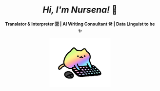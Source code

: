 <div align="center">
  
# *Hi, I'm Nursena!* 🫧

<p>
  <strong>Translator & Interpreter 🈳 | AI Writing Consultant 🛠  | Data Linguist to be ✨️ </strong>
</p>  

<img src="tecladobreaker.gif" width="200"/>
